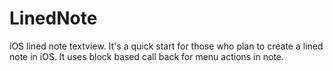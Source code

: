 # LinedNote
iOS lined note textview. It's a quick start for those who plan to create a lined note in iOS. It uses block based call back for menu actions in note.

